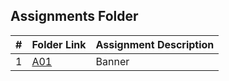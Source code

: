 ##  Assignments Folder

|   #   | Folder Link | Assignment Description |
| :---: |:----------- |:---------------------- |
|   1   |[A01](https://github.com/tdsnyder3/2143-OOP-Snyder/tree/main/Assignments/A01)             |  Banner                      | 

